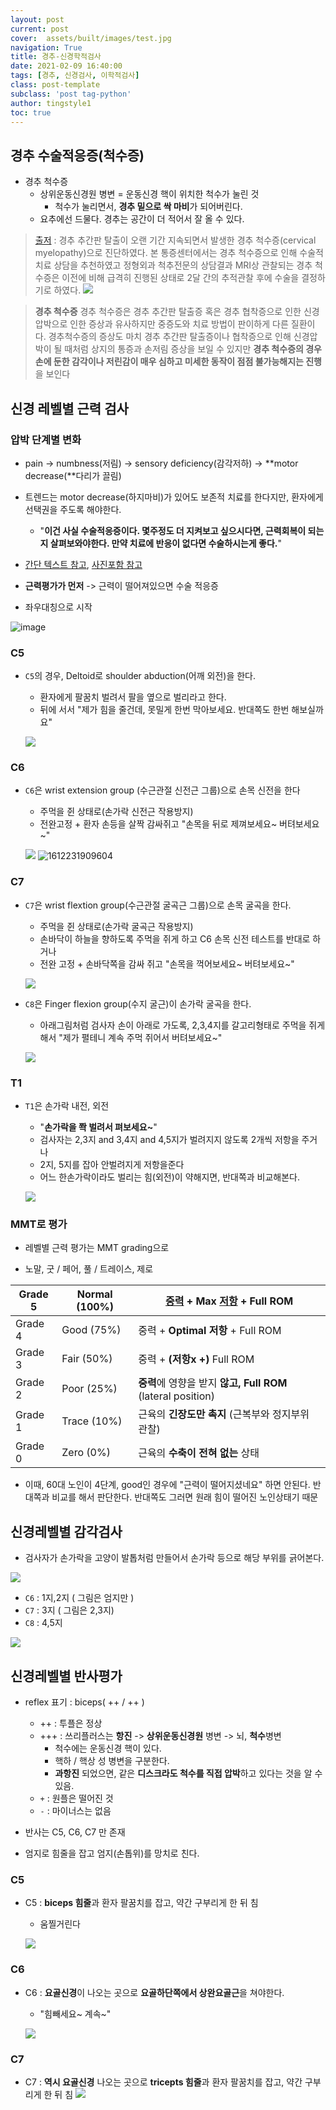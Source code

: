```yaml
---
layout: post
current: post 
cover:  assets/built/images/test.jpg
navigation: True
title: 경추-신경학적검사  
date: 2021-02-09 16:40:00
tags: [경추, 신경검사, 이학적검사] 
class: post-template 
subclass: 'post tag-python' 
author: tingstyle1 
toc: true
---
```


## 경추 수술적응증(척수증)

- 경추 척수증
  - 상위운동신경원 병변 = 운동신경 핵이 위치한 척수가 눌린 것
    - 척수가 눌리면서, **경추 밑으로 싹 마비**가 되어버린다.
  - 요추에선 드물다. 경추는 공간이 더 적어서 잘 올 수 있다.

> [출저](http://www.clinicjournal.co.kr/news/article.html?no=8093) : 경추 추간판 탈출이 오랜 기간 지속되면서 발생한  경추 척수증(cervical myelopathy)으로  진단하였다.  본 통증센터에서는  경추 척수증으로 인해 수술적치료 상담을 추천하였고 정형외과 척추전문의  상담결과  MRI상 관찰되는  경추 척수증은  이전에  비해 급격히 진행된 상태로  2달 간의  추적관찰 후에  수술을    결정하기로 하였다.
> ![](http://www.clinicjournal.co.kr/data/photos/20180728/art_15311215571641_2a6068.jpg)

> **경추 척수증**
> 경추 척수증은 경추 추간판 탈출증 혹은 경추 협착증으로 인한 신경압박으로 인한 증상과 유사하지만 중증도와 치료 방법이  판이하게 다른 질환이다.  경추척수증의  증상도  마치 경추 추간판 탈출증이나 협착증으로 인해  신경압박이  될 때처럼  상지의  통증과  손저림 증상을  보일 수 있지만  **경추 척수증의  경우 손에 둔한 감각이나  저린감이  매우 심하고  미세한 동작이  점점 불가능해지는  진행**을  보인다



## 신경 레벨별 근력 검사



### 압박 단계별 변화

- pain -> numbness(저림) -> sensory deficiency(감각저하) -> **motor decrease(**다리가 끌림)
- 트렌드는 motor decrease(하지마비)가 있어도 보존적 치료를 한다지만,
  환자에게 선택권을 주도록 해야한다.
  - "**이건 사실 수술적응증이다. 몇주정도 더 지켜보고 싶으시다면,  근력회복이 되는지 살펴보와야한다. 만약 치료에 반응이 없다면 수술하시는게 좋다.**"





- [간단 텍스트 참고](https://m.blog.naver.com/taki0317/80153242905), [사진포함 참고](https://blog.naver.com/mokto1116/40194930216)

- **근력평가가 먼저** -> 근력이 떨어져있으면 수술 적응증

- 좌우대칭으로 시작

![image](https://user-images.githubusercontent.com/54255124/107846455-3a8c8680-6e27-11eb-93ea-35b7545d40f8.png)




### C5

- `C5`의 경우, Deltoid로 shoulder abduction(어깨 외전)을 한다.

  - 환자에게 팔꿈치 벌려서 팔을 옆으로 벌리라고 한다.
  - 뒤에 서서 "제가 힘을 줄건데, 못밀게 한번 막아보세요. 반대쪽도 한번 해보실까요"

  ![](https://user-images.githubusercontent.com/54255124/107869555-d3c4a700-6ed2-11eb-8eea-43c3252a8f2f.png)



### C6

- `C6`은 wrist extension group (수근관절 신전근 그룹)으로 손목 신전을 한다

  - 주먹을 쥔 상태로(손가락 신전근 작용방지)
  - 전완고정 + 환자 손등을 살짝 감싸쥐고 "손목을 뒤로 제껴보세요~ 버텨보세요~"

  ![](https://user-images.githubusercontent.com/54255124/107869562-e0e19600-6ed2-11eb-8f3e-ef1ece93b12d.png)
  ![1612231909604](https://user-images.githubusercontent.com/54255124/107912809-8a438d00-6fa2-11eb-8389-a32439104f20.png)



### C7

- `C7`은 wrist flextion group(수근관절 굴곡근 그룹)으로 손목 굴곡을 한다.

  - 주먹을 쥔 상태로(손가락 굴곡근 작용방지)
  - 손바닥이 하늘을 향하도록 주먹을 쥐게 하고 C6 손목 신전 테스트를 반대로 하거나 
  - 전완 고정  + 손바닥쪽을 감싸 쥐고 "손목을 꺽어보세요~ 버텨보세요~"

  ![](https://user-images.githubusercontent.com/54255124/107869569-f0f97580-6ed2-11eb-99eb-57855fe9864b.png)





- `C8`은 Finger flexion group(수지 굴근)이 손가락 굴곡을 한다.

  - 아래그림처럼 검사자 손이 아래로 가도록, 2,3,4지를 갈고리형태로 주먹을 쥐게해서 "제가 펼테니 계속 주먹 쥐어서 버텨보세요~"

  ![](https://user-images.githubusercontent.com/54255124/107869572-f951b080-6ed2-11eb-93e9-219d4f1046d2.png)



### T1



- `T1`은 손가락 내전, 외전

  - "**손가락을 쫙 벌려서 펴보세요~**"
  - 검사자는 2,3지 and 3,4지 and 4,5지가 벌려지지 않도록 2개씩 저항을 주거나
  - 2지, 5지를 잡아 안벌려지게 저항을준다
  - 어느 한손가락이라도 벌리는 힘(외전)이 약해지면, 반대쪽과 비교해본다.

  ![](https://user-images.githubusercontent.com/54255124/107869581-08386300-6ed3-11eb-873a-198ae3dd5e1b.png)

 



### MMT로 평가

- 레벨별 근력 평가는 MMT grading으로

- 노말, 굿 /  페어, 풀 / 트레이스, 제로

| Grade 5 | Normal (100%) | [중력](https://namu.wiki/w/중력) + Max [저항](https://namu.wiki/w/저항) + Full ROM |
| ------- | ------------- | ------------------------------------------------------------ |
| Grade 4 | Good (75%)    | 중력 + **Optimal 저항** + Full ROM                           |
| Grade 3 | Fair (50%)    | 중력 + **(저항x +)**  Full ROM                               |
| Grade 2 | Poor (25%)    | **중력**에 영향을 받지 **않고, Full ROM** (lateral position) |
| Grade 1 | Trace (10%)   | 근육의 **긴장도만 촉지** (근복부와 정지부위 관찰)            |
| Grade 0 | Zero (0%)     | 근육의 **수축이 전혀 없는** 상태                             |

- 이때, 60대 노인이 4단계, good인 경우에 "근력이 떨어지셨네요" 하면 안된다. 반대쪽과 비교를 해서 판단한다. 반대쪽도 그러면 원래 힘이 떨어진 노인상태기 때문





## 신경레벨별 감각검사

- 검사자가 손가락을 고양이 발톱처럼 만들어서 손가락 등으로 해당 부위를 긁어본다.

![](https://user-images.githubusercontent.com/54255124/107869583-1b4b3300-6ed3-11eb-95f2-dd8689d8f7d2.png)





- `C6` : 1지,2지 ( 그림은 엄지만 )
- `C7` : 3지 ( 그림은 2,3지)
- `C8` : 4,5지

![](https://user-images.githubusercontent.com/54255124/107869606-65ccaf80-6ed3-11eb-8bdb-5ba51bee545b.png)





## 신경레벨별 반사평가

- reflex 표기 : biceps( ++ / ++ ) 

  - ++ : 투플은 정상
  - +++ : 쓰리플러스는 **항진** -> **상위운동신경원** 병변 -> 뇌, **척수**병변
    - 척수에는 운동신경 핵이 있다.
    - 핵하 / 핵상 성 병변을 구분한다.
    - **과항진** 되었으면, 같은 **디스크라도 척수를 직접 압박**하고 있다는 것을 알 수 있음.
  - `+` : 원플은 떨어진 것
  - `-` : 마이너스는 없음

- 반사는 C5, C6, C7 만 존재

- 엄지로 힘줄을 잡고 엄지(손톱위)를 망치로 친다.

  

  

### C5

- C5 : **biceps 힘줄**과 환자 팔꿈치를 잡고, 약간 구부리게 한 뒤 침

  - 움찔거린다

  ![](https://user-images.githubusercontent.com/54255124/107869617-6e24ea80-6ed3-11eb-8d6b-1bf3a85688d4.png)



### C6



- C6 : **요골신경**이 나오는 곳으로 **요골하단쪽에서 상완요골근**을 쳐야한다.

  - "힘빼세요~ 계속~"

  ![](https://user-images.githubusercontent.com/54255124/107869628-7e3cca00-6ed3-11eb-85c8-fba47284fc3c.png)



### C7

- C7 : **역시 요골신경** 나오는 곳으로 **tricepts 힘줄**과 환자 팔꿈치를 잡고, 약간 구부리게 한 뒤 침
  ![](https://user-images.githubusercontent.com/54255124/107869632-87c63200-6ed3-11eb-903c-660873df65ef.png)



